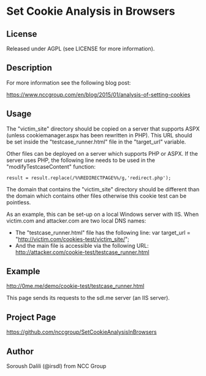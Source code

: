 Set Cookie Analysis in Browsers
=======================================
License
-------
Released under AGPL (see LICENSE for more information).

Description
-----------
For more information see the following blog post: 

https://www.nccgroup.com/en/blog/2015/01/analysis-of-setting-cookies

Usage
-----
The "victim_site" directory should be copied on a server that supports ASPX (unless cookiemanager.aspx has been rewritten in PHP). 
This URL should be set inside the "testcase_runner.html" file in the "target_url" variable.

Other files can be deployed on a server which supports PHP or ASPX. If the server uses PHP, the following line needs to be used in the "modifyTestcaseContent" function:

	result = result.replace(/%%REDIRECTPAGE%%/g,'redirect.php');
	
The domain that contains the "victim_site" directory should be different than the domain which contains other files otherwise this cookie test can be pointless.

As an example, this can be set-up on a local Windows server with IIS. 
When victim.com and attacker.com are two local DNS names:

 - The "testcase_runner.html" file has the following line:
    var target_url = "http://victim.com/cookies-test/victim_site/";
 - And the main file is accessible via the following URL:
    http://attacker.com/cookie-test/testcase_runner.html

Example
-------
http://0me.me/demo/cookie-test/testcase_runner.html

This page sends its requests to the sdl.me server (an IIS server).

Project Page
------------
https://github.com/nccgroup/SetCookieAnalysisInBrowsers

Author
------
Soroush Dalili (@irsdl) from NCC Group

